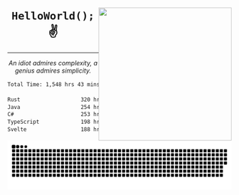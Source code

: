 <div text-align="center">
    <img src="https://i.imgur.com/h1q15Kt.gife" align="right" width="299" height="299">
    <h1 align="center"><code>HelloWorld();</code> ✌️</h1>
    <hr>
    <p align="center"><i>An idiot admires complexity, a genius admires simplicity.</i></p>
</div>

<!--START_SECTION:waka-->

```txt
Total Time: 1,548 hrs 43 mins

Rust                   320 hrs         █████░░░░░░░░░░░░░░░░░░░░   19.40 %
Java                   254 hrs 40 mins ████░░░░░░░░░░░░░░░░░░░░░   15.44 %
C#                     253 hrs 6 mins  ████░░░░░░░░░░░░░░░░░░░░░   15.34 %
TypeScript             198 hrs 15 mins ███░░░░░░░░░░░░░░░░░░░░░░   12.02 %
Svelte                 188 hrs 10 mins ███░░░░░░░░░░░░░░░░░░░░░░   11.41 %
```

<!--END_SECTION:waka-->

<picture>
  <source media="(prefers-color-scheme: dark)" srcset="https://raw.githubusercontent.com/Somfic/Somfic/main/github-contribution-grid-snake-dark.svg">
  <source media="(prefers-color-scheme: light)" srcset="https://raw.githubusercontent.com/Somfic/Somfic/main/github-contribution-grid-snake.svg">
  <img alt="github contribution grid snake animation" src="https://raw.githubusercontent.com/Somfic/Somfic/main/github-contribution-grid-snake.svg">
</picture>
